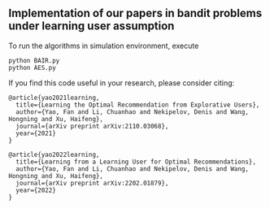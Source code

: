 ## Implementation of our papers in bandit problems under learning user assumption
To run the algorithms in simulation environment, execute
```
python BAIR.py
python AES.py
```

If you find this code useful in your research, please consider citing:

    @article{yao2021learning,
      title={Learning the Optimal Recommendation from Explorative Users},
      author={Yao, Fan and Li, Chuanhao and Nekipelov, Denis and Wang, Hongning and Xu, Haifeng},
      journal={arXiv preprint arXiv:2110.03068},
      year={2021}
    }

    @article{yao2022learning,
      title={Learning from a Learning User for Optimal Recommendations},
      author={Yao, Fan and Li, Chuanhao and Nekipelov, Denis and Wang, Hongning and Xu, Haifeng},
      journal={arXiv preprint arXiv:2202.01879},
      year={2022}
    }
